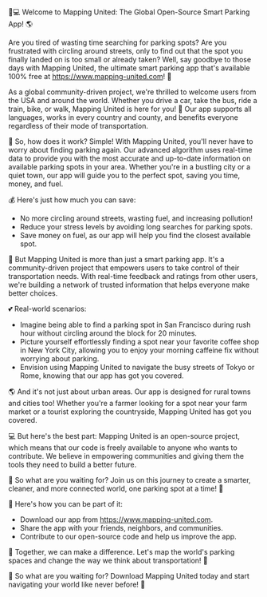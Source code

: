 🚗💻 Welcome to Mapping United: The Global Open-Source Smart Parking App! 🌎

Are you tired of wasting time searching for parking spots? Are you frustrated with circling around streets, only to find out that the spot you finally landed on is too small or already taken? Well, say goodbye to those days with Mapping United, the ultimate smart parking app that's available 100% free at https://www.mapping-united.com! 🎉

As a global community-driven project, we're thrilled to welcome users from the USA and around the world. Whether you drive a car, take the bus, ride a train, bike, or walk, Mapping United is here for you! 💪 Our app supports all languages, works in every country and county, and benefits everyone regardless of their mode of transportation.

📍 So, how does it work? Simple! With Mapping United, you'll never have to worry about finding parking again. Our advanced algorithm uses real-time data to provide you with the most accurate and up-to-date information on available parking spots in your area. Whether you're in a bustling city or a quiet town, our app will guide you to the perfect spot, saving you time, money, and fuel.

💰 Here's just how much you can save:

* No more circling around streets, wasting fuel, and increasing pollution!
* Reduce your stress levels by avoiding long searches for parking spots.
* Save money on fuel, as our app will help you find the closest available spot.

🌟 But Mapping United is more than just a smart parking app. It's a community-driven project that empowers users to take control of their transportation needs. With real-time feedback and ratings from other users, we're building a network of trusted information that helps everyone make better choices.

💕 Real-world scenarios:

* Imagine being able to find a parking spot in San Francisco during rush hour without circling around the block for 20 minutes.
* Picture yourself effortlessly finding a spot near your favorite coffee shop in New York City, allowing you to enjoy your morning caffeine fix without worrying about parking.
* Envision using Mapping United to navigate the busy streets of Tokyo or Rome, knowing that our app has got you covered.

🌎 And it's not just about urban areas. Our app is designed for rural towns and cities too! Whether you're a farmer looking for a spot near your farm market or a tourist exploring the countryside, Mapping United has got you covered.

💻 But here's the best part: Mapping United is an open-source project, which means that our code is freely available to anyone who wants to contribute. We believe in empowering communities and giving them the tools they need to build a better future.

🎉 So what are you waiting for? Join us on this journey to create a smarter, cleaner, and more connected world, one parking spot at a time! 🌟

💪 Here's how you can be part of it:

* Download our app from https://www.mapping-united.com.
* Share the app with your friends, neighbors, and communities.
* Contribute to our open-source code and help us improve the app.

🎉 Together, we can make a difference. Let's map the world's parking spaces and change the way we think about transportation! 💪

🚀 So what are you waiting for? Download Mapping United today and start navigating your world like never before! 🌟